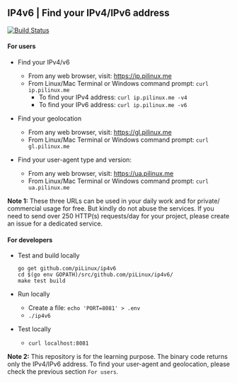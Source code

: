 ## IP4v6 | Find your IPv4/IPv6 address

[![Build Status](https://travis-ci.org/piLinux/ip4v6.svg?branch=master)][01]


#### For users

- Find your IPv4/v6
  - From any web browser, visit: https://ip.pilinux.me
  - From Linux/Mac Terminal or Windows command prompt: `curl ip.pilinux.me`
    - To find your IPv4 address: `curl ip.pilinux.me -v4`
    - To find your IPv6 address: `curl ip.pilinux.me -v6`

- Find your geolocation
  - From any web browser, visit: https://gl.pilinux.me
  - From Linux/Mac Terminal or Windows command prompt: `curl gl.pilinux.me`

- Find your user-agent type and version:
  - From any web browser, visit: https://ua.pilinux.me
  - From Linux/Mac Terminal or Windows command prompt: `curl ua.pilinux.me`

**Note 1:** These three URLs can be used in your daily work and for private/
commercial usage for free. But kindly do not abuse the services. If you need
to send over 250 HTTP(s) requests/day for your project, please create an issue
for a dedicated service.


#### For developers

- Test and build locally
  
  ```
  go get github.com/piLinux/ip4v6
  cd $(go env GOPATH)/src/github.com/piLinux/ip4v6/
  make test build
  ```

- Run locally
  - Create a file: `echo 'PORT=8081' > .env`
  - `./ip4v6`

- Test locally
  - `curl localhost:8081`


**Note 2:** This repository is for the learning purpose. The binary code
returns only the IPv4/IPv6 address. To find your user-agent and geolocation,
please check the previous section `For users`.


[01]: https://travis-ci.org/piLinux/ip4v6
